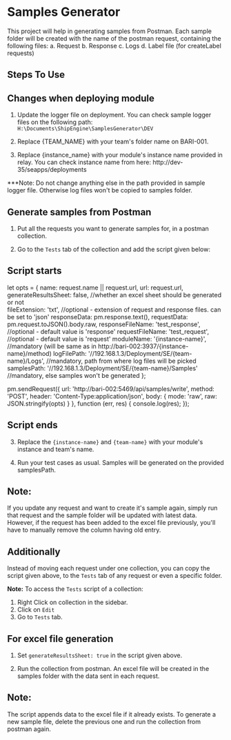 # Samples Generator

This project will help in generating samples from Postman. Each sample folder will be created with the name of the postman request, containing the following files:
    a. Request
    b. Response
    c. Logs
    d. Label file (for createLabel requests)

## Steps To Use

## Changes when deploying module 

1. Update the logger file on deployment. You can check sample logger files on the following path:
`H:\Documents\ShipEngine\SamplesGenerator\DEV`

2. Replace {TEAM_NAME} with your team's folder name on BARI-001.

3. Replace {instance_name} with your module's instance name provided in relay. You can check instance name from here:
http://dev-35/seapps/deployments  

***Note: Do not change anything else in the path provided in sample logger file. Otherwise log files won't be copied to samples folder. 


## Generate samples from Postman
1. Put all the requests you want to generate samples for, in a postman collection.

2. Go to the `Tests` tab of the collection and add the script given below:

## Script starts
let opts = {
    name: request.name || request.url,
    url: request.url,
    generateResultsSheet: false, //whether an excel sheet should be generated or not   
    fileExtension: 'txt', //optional - extension of request and response files. can be set to 'json'
    responseData: pm.response.text(),
    requestData: pm.request.toJSON().body.raw, 
    responseFileName: 'test_response', //optional - default value is 'response'
    requestFileName: 'test_request',  //optional - default value is 'request'
    moduleName: '{instance-name}', //mandatory (will be same as in http://bari-002:3937/{instance-name}/method)
    logFilePath: '//192.168.1.3/Deployment/SE/{team-name}/Logs', //mandatory, path from where log files will be picked
    samplesPath: '//192.168.1.3/Deployment/SE/{team-name}/Samples' //mandatory, else samples won't be generated
};

pm.sendRequest({
    url: 'http://bari-002:5469/api/samples/write',
    method: 'POST',
    header: 'Content-Type:application/json',
    body: {
        mode: 'raw',
        raw: JSON.stringify(opts)
    }
}, function (err, res) {
    console.log(res);
});
## Script ends

3. Replace the `{instance-name}` and `{team-name}` with your module's instance and team's name. 

4. Run your test cases as usual. Samples will be generated on the provided samplesPath. 

## Note: 
If you update any request and want to create it's sample again, simply run that request and the sample folder will be updated with latest data. However, if the request has been added to the excel file previously, you'll have to manually remove the column having old entry. 


## Additionally
Instead of moving each request under one collection, you can copy the script given above, to the `Tests` tab of any request or even a specific folder.

**Note:** To access the `Tests` script of a collection:
1. Right Click on collection in the sidebar.
2. Click on `Edit`
3. Go to `Tests` tab.


## For excel file generation

1. Set `generateResultsSheet: true` in the script given above. 

2. Run the collection from postman. An excel file will be created in the samples folder with the data sent in each request.

## Note: 
The script appends data to the excel file if it already exists. To generate a new sample file, delete the previous one and run the collection from postman again. 